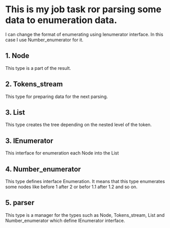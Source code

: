 # This is my job task ror parsing some data to enumeration data.
I can change the format of enumerating using Ienumerator interface.
In this case I use Number_enumerator for it.
## 1. Node
This type is a part of the result.
## 2. Tokens_stream
This type for preparing data for the next parsing.
## 3. List
This type creates the tree depending on the nested level of the token.
## 3. IEnumerator
This interface for enumeration each Node into the List
## 4. Number_enumerator
This type defines interface Enumeration.
It means that this type enumerates some nodes like before 1 after 2 or befor 1.1 after 1.2 and so on.
## 5. parser
This type is a manager for the types such as Node, Tokens_stream, List and Number_enumerator which define IEnumerator interface.
